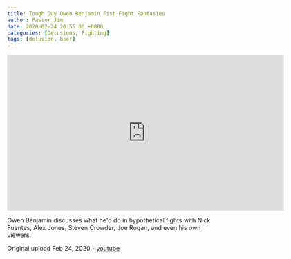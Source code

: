 ```yaml
---
title: Tough Guy Owen Benjamin Fist Fight Fantasies
author: Pastor Jim
date: 2020-02-24 20:55:00 +0800
categories: [Delusions, Fighting]
tags: [delusion, beef]
---
```




<iframe width="640" height="360" scrolling="no" frameborder="0" style="border: none;" src="https://www.bitchute.com/embed/XpNOzgDp3Xsu/"></iframe>



Owen Benjamin discusses what he'd do in hypothetical fights with Nick Fuentes, Alex Jones, Steven Crowder, Joe Rogan, and even his own viewers.



Original upload Feb 24, 2020 - [youtube](https://youtu.be/Q_B-mkFKMQQ)
